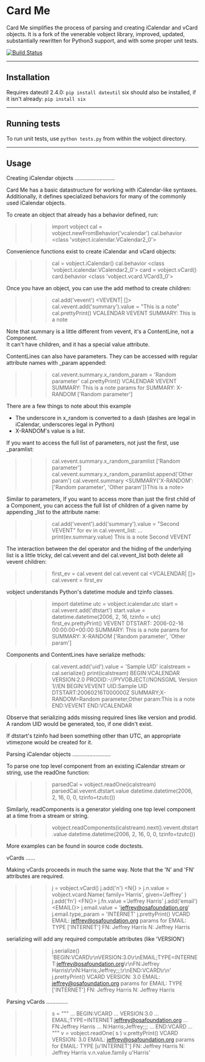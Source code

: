 Card Me
=======

Card Me simplifies the process of parsing and creating iCalendar and vCard objects.
It is a fork of the venerable vobject library, improved, updated, substantially rewritten for Python3 support,
and with some proper unit tests.

[![Build Status](https://travis-ci.org/tBaxter/vobject.svg?branch=master)](https://travis-ci.org/tBaxter/vobject)

--------------
 Installation
--------------

Requires dateutil 2.4.0: `pip install dateutil`
six should also be installed, if it isn't already: `pip install six`

---------------
 Running tests
---------------

To run unit tests, use `python tests.py` from within the vobject directory.


-------
 Usage
-------

Creating iCalendar objects
..........................

Card Me has a basic datastructure for working with iCalendar-like syntaxes.  
Additionally, it defines specialized behaviors for many of
the commonly used iCalendar objects.

To create an object that already has a behavior defined, run:

>>> import vobject
>>> cal = vobject.newFromBehavior('vcalendar')
>>> cal.behavior
<class 'vobject.icalendar.VCalendar2_0'>

Convenience functions exist to create iCalendar and vCard objects:

>>> cal = vobject.iCalendar()
>>> cal.behavior
<class 'vobject.icalendar.VCalendar2_0'>
>>> card = vobject.vCard()
>>> card.behavior
<class 'vobject.vcard.VCard3_0'>

Once you have an object, you can use the add method to create children:

>>> cal.add('vevent')
<VEVENT| []>
>>> cal.vevent.add('summary').value = "This is a note"
>>> cal.prettyPrint()
 VCALENDAR
    VEVENT
       SUMMARY: This is a note

Note that summary is a little different from vevent, it's a ContentLine, not a Component.  
It can't have children, and it has a special value attribute.

ContentLines can also have parameters.  They can be accessed with
regular attribute names with _param appended:

>>> cal.vevent.summary.x_random_param = 'Random parameter'
>>> cal.prettyPrint()
 VCALENDAR
    VEVENT
       SUMMARY: This is a note
       params for  SUMMARY:
          X-RANDOM ['Random parameter']

There are a few things to note about this example

  * The underscore in x_random is converted to a dash (dashes are
    legal in iCalendar, underscores legal in Python)
  * X-RANDOM's value is a list.

If you want to access the full list of parameters, not just the first,
use <paramname>_paramlist:

>>> cal.vevent.summary.x_random_paramlist
['Random parameter']
>>> cal.vevent.summary.x_random_paramlist.append('Other param')
>>> cal.vevent.summary
<SUMMARY{'X-RANDOM': ['Random parameter', 'Other param']}This is a note>

Similar to parameters, If you want to access more than just the first
child of a Component, you can access the full list of children of a
given name by appending _list to the attribute name:

>>> cal.add('vevent').add('summary').value = "Second VEVENT"
>>> for ev in cal.vevent_list:
...     print(ev.summary.value)
This is a note
Second VEVENT

The interaction between the del operator and the hiding of the
underlying list is a little tricky, del cal.vevent and del
cal.vevent_list both delete all vevent children:

>>> first_ev = cal.vevent
>>> del cal.vevent
>>> cal
<VCALENDAR| []>
>>> cal.vevent = first_ev

vobject understands Python's datetime module and tzinfo classes.

>>> import datetime
>>> utc = vobject.icalendar.utc
>>> start = cal.vevent.add('dtstart')
>>> start.value = datetime.datetime(2006, 2, 16, tzinfo = utc)
>>> first_ev.prettyPrint()
     VEVENT
        DTSTART: 2006-02-16 00:00:00+00:00
        SUMMARY: This is a note
        params for  SUMMARY:
           X-RANDOM ['Random parameter', 'Other param']

Components and ContentLines have serialize methods:

>>> cal.vevent.add('uid').value = 'Sample UID'
>>> icalstream = cal.serialize()
>>> print(icalstream)
BEGIN:VCALENDAR
VERSION:2.0
PRODID:-//PYVOBJECT//NONSGML Version 1//EN
BEGIN:VEVENT
UID:Sample UID
DTSTART:20060216T000000Z
SUMMARY;X-RANDOM=Random parameter,Other param:This is a note
END:VEVENT
END:VCALENDAR

Observe that serializing adds missing required lines like version and
prodid.  A random UID would be generated, too, if one didn't exist.

If dtstart's tzinfo had been something other than UTC, an appropriate
vtimezone would be created for it.


Parsing iCalendar objects
.........................

To parse one top level component from an existing iCalendar stream or
string, use the readOne function:

>>> parsedCal = vobject.readOne(icalstream)
>>> parsedCal.vevent.dtstart.value
datetime.datetime(2006, 2, 16, 0, 0, tzinfo=tzutc())

Similarly, readComponents is a generator yielding one top level
component at a time from a stream or string.

>>> vobject.readComponents(icalstream).next().vevent.dtstart.value
datetime.datetime(2006, 2, 16, 0, 0, tzinfo=tzutc())

More examples can be found in source code doctests.

vCards
......

Making vCards proceeds in much the same way.
Note that the 'N' and 'FN' attributes are required.

>>> j = vobject.vCard()
>>> j.add('n')
 <N{}    >
>>> j.n.value = vobject.vcard.Name( family='Harris', given='Jeffrey' )
>>> j.add('fn')
 <FN{}>
>>> j.fn.value ='Jeffrey Harris'
>>> j.add('email')
 <EMAIL{}>
>>> j.email.value = 'jeffrey@osafoundation.org'
>>> j.email.type_param = 'INTERNET'
>>> j.prettyPrint()
 VCARD
    EMAIL: jeffrey@osafoundation.org
    params for  EMAIL:
       TYPE ['INTERNET']
    FN: Jeffrey Harris
    N:  Jeffrey  Harris

serializing will add any required computable attributes (like 'VERSION')

>>> j.serialize()
'BEGIN:VCARD\r\nVERSION:3.0\r\nEMAIL;TYPE=INTERNET:jeffrey@osafoundation.org\r\nFN:Jeffrey Harris\r\nN:Harris;Jeffrey;;;\r\nEND:VCARD\r\n'
>>> j.prettyPrint()
 VCARD
    VERSION: 3.0
    EMAIL: jeffrey@osafoundation.org
    params for  EMAIL:
       TYPE ['INTERNET']
    FN: Jeffrey Harris
    N:  Jeffrey  Harris

Parsing vCards
..............

>>> s = """
... BEGIN:VCARD
... VERSION:3.0
... EMAIL;TYPE=INTERNET:jeffrey@osafoundation.org
... FN:Jeffrey Harris
... N:Harris;Jeffrey;;;
... END:VCARD
... """
>>> v = vobject.readOne( s )
>>> v.prettyPrint()
 VCARD
    VERSION: 3.0
    EMAIL: jeffrey@osafoundation.org
    params for  EMAIL:
       TYPE [u'INTERNET']
    FN: Jeffrey Harris
    N:  Jeffrey  Harris
>>> v.n.value.family
u'Harris'
